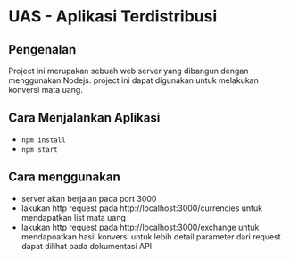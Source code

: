 # UAS - Aplikasi Terdistribusi

## Pengenalan
Project ini merupakan sebuah web server yang dibangun dengan menggunakan Nodejs. project ini dapat digunakan untuk melakukan konversi mata uang.

## Cara Menjalankan Aplikasi
- ```npm install```
- ```npm start```

## Cara menggunakan
- server akan berjalan pada port 3000 
- lakukan http request pada http://localhost:3000/currencies untuk mendapatkan list mata uang 
- lakukan http request pada http://localhost:3000/exchange untuk mendapoatkan hasil konversi untuk lebih detail parameter dari request dapat dilihat pada dokumentasi API